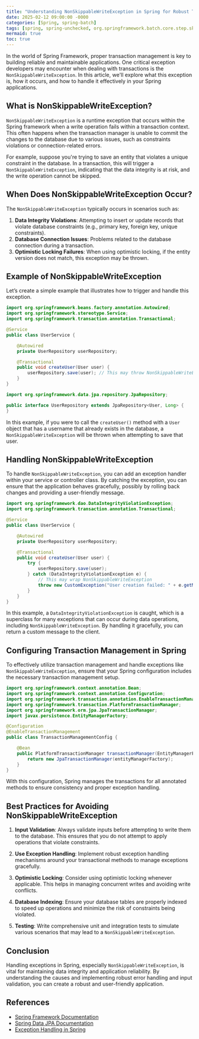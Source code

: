 ```yaml
---
title: "Understanding NonSkippableWriteException in Spring for Robust Transaction Management"
date: 2025-02-12 09:00:00 -0000
categories: [Spring, spring-batch]
tags: [spring, spring-unchecked, org.springframework.batch.core.step.skip]
mermaid: true
toc: true
---
```



In the world of Spring Framework, proper transaction management is key to building reliable and maintainable applications. One critical exception developers may encounter when dealing with transactions is the `NonSkippableWriteException`. In this article, we'll explore what this exception is, how it occurs, and how to handle it effectively in your Spring applications.

## What is NonSkippableWriteException?

`NonSkippableWriteException` is a runtime exception that occurs within the Spring framework when a write operation fails within a transaction context. This often happens when the transaction manager is unable to commit the changes to the database due to various issues, such as constraints violations or connection-related errors.

For example, suppose you're trying to save an entity that violates a unique constraint in the database. In a transaction, this will trigger a `NonSkippableWriteException`, indicating that the data integrity is at risk, and the write operation cannot be skipped.

## When Does NonSkippableWriteException Occur?

The `NonSkippableWriteException` typically occurs in scenarios such as:

1. **Data Integrity Violations**: Attempting to insert or update records that violate database constraints (e.g., primary key, foreign key, unique constraints).
2. **Database Connection Issues**: Problems related to the database connection during a transaction.
3. **Optimistic Locking Failures**: When using optimistic locking, if the entity version does not match, this exception may be thrown.

## Example of NonSkippableWriteException

Let’s create a simple example that illustrates how to trigger and handle this exception.

```java
import org.springframework.beans.factory.annotation.Autowired;
import org.springframework.stereotype.Service;
import org.springframework.transaction.annotation.Transactional;

@Service
public class UserService {

    @Autowired
    private UserRepository userRepository;

    @Transactional
    public void createUser(User user) {
        userRepository.save(user); // This may throw NonSkippableWriteException
    }
}

import org.springframework.data.jpa.repository.JpaRepository;

public interface UserRepository extends JpaRepository<User, Long> {
}
```

In this example, if you were to call the `createUser()` method with a `User` object that has a username that already exists in the database, a `NonSkippableWriteException` will be thrown when attempting to save that user.

## Handling NonSkippableWriteException

To handle `NonSkippableWriteException`, you can add an exception handler within your service or controller class. By catching the exception, you can ensure that the application behaves gracefully, possibly by rolling back changes and providing a user-friendly message.

```java
import org.springframework.dao.DataIntegrityViolationException;
import org.springframework.transaction.annotation.Transactional;

@Service
public class UserService {

    @Autowired
    private UserRepository userRepository;

    @Transactional
    public void createUser(User user) {
        try {
            userRepository.save(user);
        } catch (DataIntegrityViolationException e) {
            // This may wrap NonSkippableWriteException
            throw new CustomException("User creation failed: " + e.getMessage());
        }
    }
}
```

In this example, a `DataIntegrityViolationException` is caught, which is a superclass for many exceptions that can occur during data operations, including `NonSkippableWriteException`. By handling it gracefully, you can return a custom message to the client.

## Configuring Transaction Management in Spring

To effectively utilize transaction management and handle exceptions like `NonSkippableWriteException`, ensure that your Spring configuration includes the necessary transaction management setup.

```java
import org.springframework.context.annotation.Bean;
import org.springframework.context.annotation.Configuration;
import org.springframework.transaction.annotation.EnableTransactionManagement;
import org.springframework.transaction.PlatformTransactionManager;
import org.springframework.orm.jpa.JpaTransactionManager;
import javax.persistence.EntityManagerFactory;

@Configuration
@EnableTransactionManagement
public class TransactionManagementConfig {

    @Bean
    public PlatformTransactionManager transactionManager(EntityManagerFactory entityManagerFactory) {
        return new JpaTransactionManager(entityManagerFactory);
    }
}
```

With this configuration, Spring manages the transactions for all annotated methods to ensure consistency and proper exception handling.

## Best Practices for Avoiding NonSkippableWriteException

1. **Input Validation**: Always validate inputs before attempting to write them to the database. This ensures that you do not attempt to apply operations that violate constraints.

2. **Use Exception Handling**: Implement robust exception handling mechanisms around your transactional methods to manage exceptions gracefully.

3. **Optimistic Locking**: Consider using optimistic locking whenever applicable. This helps in managing concurrent writes and avoiding write conflicts.

4. **Database Indexing**: Ensure your database tables are properly indexed to speed up operations and minimize the risk of constraints being violated.

5. **Testing**: Write comprehensive unit and integration tests to simulate various scenarios that may lead to a `NonSkippableWriteException`.

## Conclusion

Handling exceptions in Spring, especially `NonSkippableWriteException`, is vital for maintaining data integrity and application reliability. By understanding the causes and implementing robust error handling and input validation, you can create a robust and user-friendly application.

## References

- [Spring Framework Documentation](https://spring.io/guides)
- [Spring Data JPA Documentation](https://docs.spring.io/spring-data/jpa/docs/current/reference/html/)
- [Exception Handling in Spring](https://docs.spring.io/spring-framework/docs/current/reference/html/web.html#mvc-exceptionhandler)